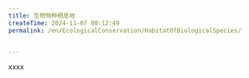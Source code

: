 ```yaml
---
title: 生物物种栖息地
createTime: 2024-11-07 00:12:49
permalink: /en/EcologicalConservation/HabitatOfBiologicalSpecies/


---
```


xxxx
